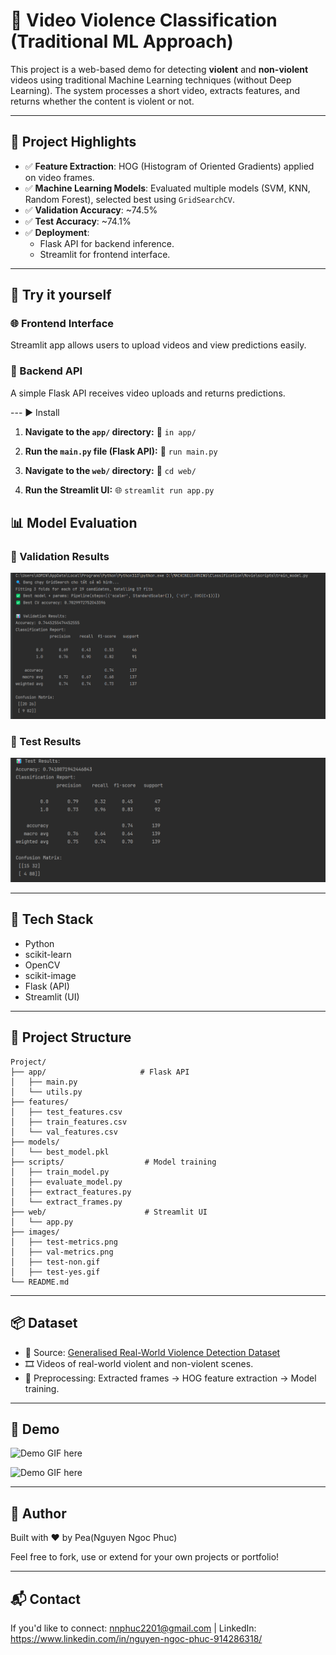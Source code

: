 
# 🎥 Video Violence Classification (Traditional ML Approach)

This project is a web-based demo for detecting **violent** and **non-violent** videos using traditional Machine Learning techniques (without Deep Learning). The system processes a short video, extracts features, and returns whether the content is violent or not.

---

## 📌 Project Highlights

- ✅ **Feature Extraction**: HOG (Histogram of Oriented Gradients) applied on video frames.
- ✅ **Machine Learning Models**: Evaluated multiple models (SVM, KNN, Random Forest), selected best using `GridSearchCV`.
- ✅ **Validation Accuracy**: ~74.5%
- ✅ **Test Accuracy**: ~74.1%
- ✅ **Deployment**: 
  - Flask API for backend inference.
  - Streamlit for frontend interface.

---

## 🚀 Try it yourself

### 🌐 Frontend Interface
Streamlit app allows users to upload videos and view predictions easily.

### 🔁 Backend API
A simple Flask API receives video uploads and returns predictions.

--- ▶️ Install
1. **Navigate to the `app/` directory:** 📂 `in app/`

2. **Run the `main.py` file (Flask API):** 🐍 `run main.py`

3. **Navigate to the `web/` directory:** 📂 `cd web/`

4. **Run the Streamlit UI:** 🌐 `streamlit run app.py`

## 📊 Model Evaluation

### 🧪 Validation Results
![Validation Metrics](/images/val-metrics.png)

### 🧪 Test Results
![Test Metrics](/images/test-metrics.png)

---

## 🧠 Tech Stack

- Python
- scikit-learn
- OpenCV
- scikit-image
- Flask (API)
- Streamlit (UI)

---

## 📁 Project Structure

```
Project/
├── app/                     # Flask API
│   ├── main.py
│   └── utils.py
├── features/
│   ├── test_features.csv
│   ├── train_features.csv
│   └── val_features.csv
├── models/
│   └── best_model.pkl
├── scripts/                  # Model training
│   ├── train_model.py
│   ├── evaluate_model.py
│   ├── extract_features.py
│   └── extract_frames.py
├── web/                      # Streamlit UI
│   └── app.py
├── images/
│   ├── test-metrics.png
│   ├── val-metrics.png
│   ├── test-non.gif
│   ├── test-yes.gif
└── README.md
```

---

## 📦 Dataset

- 📂 Source: [Generalised Real-World Violence Detection Dataset](https://www.kaggle.com/datasets/showravdhar/generalised-real-world-violence-detection)
- 🎞️ Videos of real-world violent and non-violent scenes.
- 📌 Preprocessing: Extracted frames → HOG feature extraction → Model training.

---

## 📸 Demo

![Demo GIF here](images/test-non.gif) 

![Demo GIF here](images/test-yes.gif) <!-- You can replace this with a local path or URL later -->

---

## 🙌 Author

Built with ❤️ by Pea(Nguyen Ngoc Phuc)

Feel free to fork, use or extend for your own projects or portfolio!

---

## 📬 Contact

If you'd like to connect: nnphuc2201@gmail.com | LinkedIn: https://www.linkedin.com/in/nguyen-ngoc-phuc-914286318/
